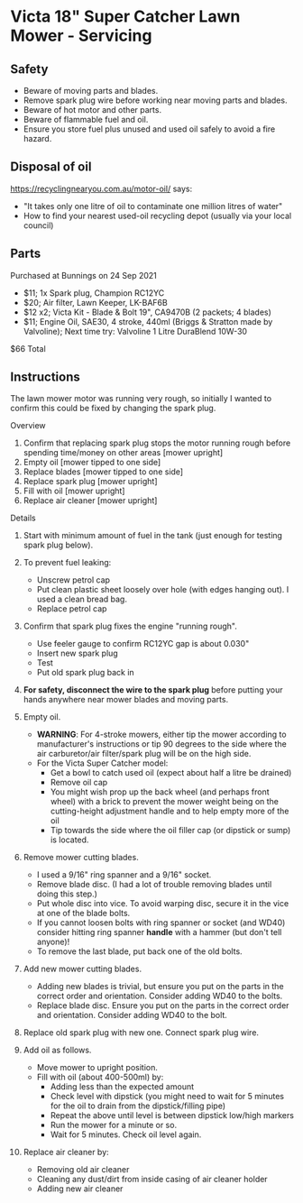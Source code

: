# Victa 18" Super Catcher Lawn Mower - Servicing


## Safety

- Beware of moving parts and blades.
- Remove spark plug wire before working near moving parts and blades.
- Beware of hot motor and other parts.
- Beware of flammable fuel and oil.
- Ensure you store fuel plus unused and used oil safely to avoid a fire hazard.


## Disposal of oil

https://recyclingnearyou.com.au/motor-oil/ says:

- "It takes only one litre of oil to contaminate one million litres of water"
- How to find your nearest used-oil recycling depot (usually via your local council)


## Parts

Purchased at Bunnings on 24 Sep 2021

- $11; 1x Spark plug, Champion RC12YC
- $20; Air filter, Lawn Keeper, LK-BAF6B
- $12 x2; Victa Kit - Blade & Bolt 19", CA9470B (2 packets; 4 blades)
- $11; Engine Oil, SAE30, 4 stroke, 440ml (Briggs & Stratton made by Valvoline);
  Next time try: Valvoline 1 Litre DuraBlend 10W-30

$66 Total


## Instructions

The lawn mower motor was running very rough, so initially I
wanted to confirm this could be fixed by changing the spark plug.


Overview

1. Confirm that replacing spark plug stops the motor running rough
   before spending time/money on other areas [mower upright]
1. Empty oil [mower tipped to one side]
1. Replace blades [mower tipped to one side]
1. Replace spark plug [mower upright]
1. Fill with oil [mower upright]
1. Replace air cleaner [mower upright]


Details

1. Start with minimum amount of fuel in the tank (just enough
   for testing spark plug below).

1. To prevent fuel leaking:
   - Unscrew petrol cap
   - Put clean plastic sheet loosely over hole (with edges hanging out).
     I used a clean bread bag.
   - Replace petrol cap

1. Confirm that spark plug fixes the engine "running rough".
   - Use feeler gauge to confirm RC12YC gap is about 0.030"
   - Insert new spark plug
   - Test
   - Put old spark plug back in

1. **For safety, disconnect the wire to the spark plug** before
   putting your hands anywhere near mower blades and moving parts.

1. Empty oil.
   - **WARNING**: For 4-stroke mowers, either tip the mower according
     to manufacturer's instructions or tip 90 degrees to the side where
     the air carburetor/air filter/spark plug will be on the high side.
   - For the Victa Super Catcher model:
     * Get a bowl to catch used oil (expect about half a litre be drained)
     * Remove oil cap
     * You might wish prop up the back wheel (and perhaps front wheel)
       with a brick to prevent the mower weight being on the
       cutting-height adjustment handle and to help empty more of the oil
     * Tip towards the side where the oil filler cap (or dipstick or sump)
       is located.

1. Remove mower cutting blades.
   - I used a 9/16" ring spanner and a 9/16" socket.
   - Remove blade disc. (I had a lot of trouble removing blades until
     doing this step.)
   - Put whole disc into vice. To avoid warping disc, secure it
     in the vice at one of the blade bolts.
   - If you cannot loosen bolts with ring spanner or socket (and
     WD40) consider hitting ring spanner **handle** with a hammer
     (but don't tell anyone)!
   - To remove the last blade, put back one of the old bolts.

1. Add new mower cutting blades.
   - Adding new blades is trivial, but ensure you put on the parts
     in the correct order and orientation. Consider adding
     WD40 to the bolts.
   - Replace blade disc. Ensure you put on the parts in the correct
     order and orientation. Consider adding WD40 to the bolt.

1. Replace old spark plug with new one. Connect spark plug wire.

1. Add oil as follows. 
   - Move mower to upright position.
   - Fill with oil (about 400-500ml) by:
     + Adding less than the expected amount
     + Check level with dipstick (you might need to wait for 5 minutes
       for the oil to drain from the dipstick/filling pipe)
     + Repeat the above until level is between dipstick low/high markers
     + Run the mower for a minute or so.
     + Wait for 5 minutes. Check oil level again.

1. Replace air cleaner by:
   - Removing old air cleaner
   - Cleaning any dust/dirt from inside casing of air cleaner holder
   - Adding new air cleaner

